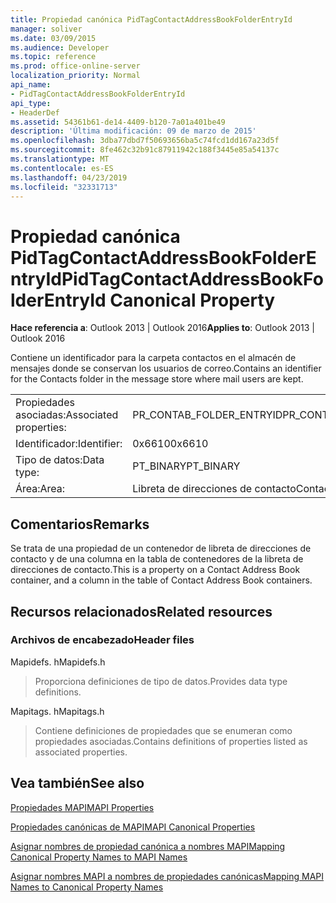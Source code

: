 ```yaml
---
title: Propiedad canónica PidTagContactAddressBookFolderEntryId
manager: soliver
ms.date: 03/09/2015
ms.audience: Developer
ms.topic: reference
ms.prod: office-online-server
localization_priority: Normal
api_name:
- PidTagContactAddressBookFolderEntryId
api_type:
- HeaderDef
ms.assetid: 54361b61-de14-4409-b120-7a01a401be49
description: 'Última modificación: 09 de marzo de 2015'
ms.openlocfilehash: 3dba77dbd7f50693656ba5c74fcd1dd167a23d5f
ms.sourcegitcommit: 8fe462c32b91c87911942c188f3445e85a54137c
ms.translationtype: MT
ms.contentlocale: es-ES
ms.lasthandoff: 04/23/2019
ms.locfileid: "32331713"
---
```

# <a name="pidtagcontactaddressbookfolderentryid-canonical-property"></a><span data-ttu-id="5cfc5-103">Propiedad canónica PidTagContactAddressBookFolderEntryId</span><span class="sxs-lookup"><span data-stu-id="5cfc5-103">PidTagContactAddressBookFolderEntryId Canonical Property</span></span>

  
  
<span data-ttu-id="5cfc5-104">**Hace referencia a**: Outlook 2013 | Outlook 2016</span><span class="sxs-lookup"><span data-stu-id="5cfc5-104">**Applies to**: Outlook 2013 | Outlook 2016</span></span> 
  
<span data-ttu-id="5cfc5-105">Contiene un identificador para la carpeta contactos en el almacén de mensajes donde se conservan los usuarios de correo.</span><span class="sxs-lookup"><span data-stu-id="5cfc5-105">Contains an identifier for the Contacts folder in the message store where mail users are kept.</span></span> 
  
|||
|:-----|:-----|
|<span data-ttu-id="5cfc5-106">Propiedades asociadas:</span><span class="sxs-lookup"><span data-stu-id="5cfc5-106">Associated properties:</span></span>  <br/> |<span data-ttu-id="5cfc5-107">PR_CONTAB_FOLDER_ENTRYID</span><span class="sxs-lookup"><span data-stu-id="5cfc5-107">PR_CONTAB_FOLDER_ENTRYID</span></span>  <br/> |
|<span data-ttu-id="5cfc5-108">Identificador:</span><span class="sxs-lookup"><span data-stu-id="5cfc5-108">Identifier:</span></span>  <br/> |<span data-ttu-id="5cfc5-109">0x6610</span><span class="sxs-lookup"><span data-stu-id="5cfc5-109">0x6610</span></span>  <br/> |
|<span data-ttu-id="5cfc5-110">Tipo de datos:</span><span class="sxs-lookup"><span data-stu-id="5cfc5-110">Data type:</span></span>  <br/> |<span data-ttu-id="5cfc5-111">PT_BINARY</span><span class="sxs-lookup"><span data-stu-id="5cfc5-111">PT_BINARY</span></span>  <br/> |
|<span data-ttu-id="5cfc5-112">Área:</span><span class="sxs-lookup"><span data-stu-id="5cfc5-112">Area:</span></span>  <br/> |<span data-ttu-id="5cfc5-113">Libreta de direcciones de contacto</span><span class="sxs-lookup"><span data-stu-id="5cfc5-113">Contact address book</span></span>  <br/> |
   
## <a name="remarks"></a><span data-ttu-id="5cfc5-114">Comentarios</span><span class="sxs-lookup"><span data-stu-id="5cfc5-114">Remarks</span></span>

<span data-ttu-id="5cfc5-115">Se trata de una propiedad de un contenedor de libreta de direcciones de contacto y de una columna en la tabla de contenedores de la libreta de direcciones de contacto.</span><span class="sxs-lookup"><span data-stu-id="5cfc5-115">This is a property on a Contact Address Book container, and a column in the table of Contact Address Book containers.</span></span>
  
## <a name="related-resources"></a><span data-ttu-id="5cfc5-116">Recursos relacionados</span><span class="sxs-lookup"><span data-stu-id="5cfc5-116">Related resources</span></span>

### <a name="header-files"></a><span data-ttu-id="5cfc5-117">Archivos de encabezado</span><span class="sxs-lookup"><span data-stu-id="5cfc5-117">Header files</span></span>

<span data-ttu-id="5cfc5-118">Mapidefs. h</span><span class="sxs-lookup"><span data-stu-id="5cfc5-118">Mapidefs.h</span></span>
  
> <span data-ttu-id="5cfc5-119">Proporciona definiciones de tipo de datos.</span><span class="sxs-lookup"><span data-stu-id="5cfc5-119">Provides data type definitions.</span></span>
    
<span data-ttu-id="5cfc5-120">Mapitags. h</span><span class="sxs-lookup"><span data-stu-id="5cfc5-120">Mapitags.h</span></span>
  
> <span data-ttu-id="5cfc5-121">Contiene definiciones de propiedades que se enumeran como propiedades asociadas.</span><span class="sxs-lookup"><span data-stu-id="5cfc5-121">Contains definitions of properties listed as associated properties.</span></span>
    
## <a name="see-also"></a><span data-ttu-id="5cfc5-122">Vea también</span><span class="sxs-lookup"><span data-stu-id="5cfc5-122">See also</span></span>



[<span data-ttu-id="5cfc5-123">Propiedades MAPI</span><span class="sxs-lookup"><span data-stu-id="5cfc5-123">MAPI Properties</span></span>](mapi-properties.md)
  
[<span data-ttu-id="5cfc5-124">Propiedades canónicas de MAPI</span><span class="sxs-lookup"><span data-stu-id="5cfc5-124">MAPI Canonical Properties</span></span>](mapi-canonical-properties.md)
  
[<span data-ttu-id="5cfc5-125">Asignar nombres de propiedad canónica a nombres MAPI</span><span class="sxs-lookup"><span data-stu-id="5cfc5-125">Mapping Canonical Property Names to MAPI Names</span></span>](mapping-canonical-property-names-to-mapi-names.md)
  
[<span data-ttu-id="5cfc5-126">Asignar nombres MAPI a nombres de propiedades canónicas</span><span class="sxs-lookup"><span data-stu-id="5cfc5-126">Mapping MAPI Names to Canonical Property Names</span></span>](mapping-mapi-names-to-canonical-property-names.md)

